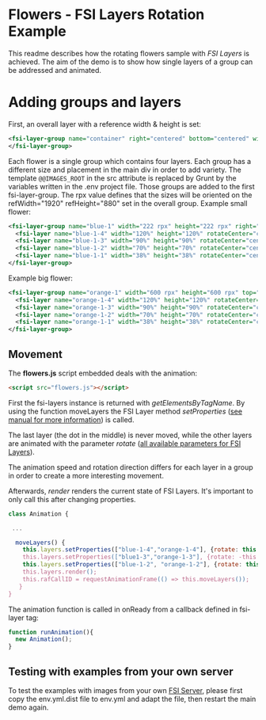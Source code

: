 # Flowers - FSI Layers Rotation Example

This readme describes how the rotating flowers sample with *FSI Layers* is achieved.
The aim of the demo is to show how single layers of a group can be addressed and animated.

# Adding groups and layers

First, an overall layer with a reference width & height is set:
```xml
<fsi-layer-group name="container" right="centered" bottom="centered" width="100%" height="100%" refMode="fill" refWidth="1920" refHeight="880">
</fsi-layer-group>
```

Each flower is a single group which contains four layers.
Each group has a different size and placement in the main div in order to add variety.
The template ``@@IMAGES_ROOT`` in the src attribute is replaced by Grunt by the variables written in the .env project file.
Those groups are added to the first fsi-layer-group. The rpx value defines that the sizes will be oriented on the refWidth="1920" refHeight="880" set in the overall group.
Example small flower:
```xml
<fsi-layer-group name="blue-1" width="222 rpx" height="222 rpx" right="-180 rpx" top="280 rpx">
  <fsi-layer name="blue-1-4" width="120%" height="120%" rotateCenter="center center" src="@@IMAGES_ROOT/flower/3-blue.png"></fsi-layer>
  <fsi-layer name="blue-1-3" width="90%" height="90%" rotateCenter="center center" src="@@IMAGES_ROOT/flower/3-green.png" ></fsi-layer>
  <fsi-layer name="blue-1-2" width="70%" height="70%" rotateCenter="center center" src="@@IMAGES_ROOT/flower/2-yellow.png" ></fsi-layer>
  <fsi-layer name="blue-1-1" width="38%" height="38%" rotateCenter="center center" hidden="0" src="@@IMAGES_ROOT/flower/1-orange.png" ></fsi-layer>
</fsi-layer-group>
```

Example big flower:
```xml
<fsi-layer-group name="orange-1" width="600 rpx" height="600 rpx" top="250 rpx" left="200 rpx">
  <fsi-layer name="orange-1-4" width="120%" height="120%" rotateCenter="center center" rotate="-5" src="@@IMAGES_ROOT/flower/3-orange.png" ></fsi-layer>
  <fsi-layer name="orange-1-3" width="90%" height="90%" rotateCenter="center center" src="@@IMAGES_ROOT/flower/3-blue.png" ></fsi-layer>
  <fsi-layer name="orange-1-2" width="70%" height="70%" rotateCenter="center center" src="@@IMAGES_ROOT/flower/2-green.png" ></fsi-layer>
  <fsi-layer name="orange-1-1" width="38%" height="38%" rotateCenter="center center" src="@@IMAGES_ROOT/flower/1-yellow.png" ></fsi-layer>
</fsi-layer-group>
```

## Movement

The **flowers.js** script embedded deals with the animation:
```html
<script src="flowers.js"></script>
```

First the fsi-layers instance is returned with *getElementsByTagName*.
By using the function moveLayers the FSI Layer method *setProperties* ([see manual for more information](https://docs.neptunelabs.com/fsi-viewer/latest/fsi-layers/javascript-interface)) is called.

The last layer (the dot in the middle) is never moved, while the other layers are animated with the parameter
*rotate* ([all available parameters for FSI Layers](https://docs.neptunelabs.com/fsi-viewer/latest/fsi-layers/parameters)).

The animation speed and rotation direction differs for each layer in a group in order to create a more interesting movement.

Afterwards, *render* renders the current state of FSI Layers. It's important to only call this after changing properties.
```javascript
class Animation {

 ...

  moveLayers() {
    this.layers.setProperties(["blue-1-4","orange-1-4"], {rotate: this.degree++/24});
    this.layers.setProperties(["blue1-3","orange-1-3"], {rotate: -this.degree++/8});
    this.layers.setProperties(["blue-1-2", "orange-1-2"], {rotate: this.degree++/12});
    this.layers.render();
    this.rafCallID = requestAnimationFrame(() => this.moveLayers());
   }
}
```

The animation function is called in onReady from a callback defined in fsi-layer tag:

```javascript
function runAnimation(){
  new Animation();
}
```

## Testing with examples from  your own server

To test the examples with images from your own [FSI Server](https://www.neptunelabs.com/fsi-server/), please first copy the env.yml.dist file to env.yml and adapt the file, then restart the main demo again.
